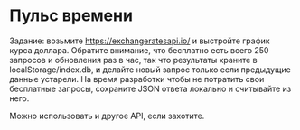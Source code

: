# Пульс времени

Задание: возьмите https://exchangeratesapi.io/ и выстройте график курса доллара. Обратите внимание, что бесплатно есть всего 250 запросов и обновления раз в час, так что результаты храните в localStorage/index.db, и делайте новый запрос только если предыдущие данные устарели. На время разработки чтобы не потратить свои бесплатные запросы, сохраните JSON ответа локально и считывайте из него.

Можно использовать и другое API, если захотите.
